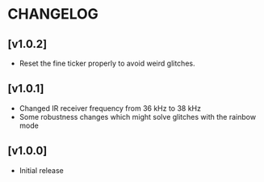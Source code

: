 CHANGELOG
========

## [v1.0.2]

- Reset the fine ticker properly to avoid weird glitches.

## [v1.0.1]

- Changed IR receiver frequency from 36 kHz to 38 kHz
- Some robustness changes which might solve glitches with the rainbow mode

## [v1.0.0]

- Initial release
